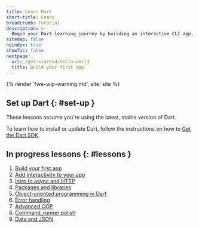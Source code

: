 ```yaml
---
title: Learn Dart
short-title: Learn
breadcrumb: Tutorial
description: >-
  Begin your Dart learning journey by building an interactive CLI app.
sitemap: false
noindex: true
showToc: false
nextpage:
  url: /get-started/hello-world
  title: Build your first app
---
```


{% render 'fwe-wip-warning.md', site: site %}

## Set up Dart {: #set-up }

These lessons assume you're using the latest, stable version of Dart.

To learn how to install or update Dart,
follow the instructions on how to [Get the Dart SDK][].

[Get the Dart SDK]: /get-dart

## In progress lessons {: #lessons }

1. [Build your first app](/get-started/hello-world)
2. [Add interactivity to your app](/get-started/add-commands)
3. [Intro to async and HTTP](/get-started/async)
4. [Packages and libraries](/get-started/packages-libs)
5. [Object-oriented programming in Dart](/get-started/oop-dart)
6. [Error handling](/get-started/error-handling)
7. [Advanced OOP](/get-started/advanced-oop)
8. [Command_runner polish](/get-started/command-runner-polish)
9. [Data and JSON](/get-started/data-and-json)

